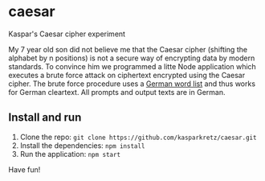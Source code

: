 # caesar
Kaspar's Caesar cipher experiment

My 7 year old son did not believe me that the Caesar cipher (shifting the alphabet by n positions) is not a secure way of encrypting data by modern standards. To convince him we programmed a litte Node application which executes a brute force attack on ciphertext encrypted using the Caesar cipher. The brute force procedure uses a [German word list](https://www.npmjs.com/package/all-the-german-words) and thus works for German cleartext. All prompts and output texts are in German.

## Install and run
1. Clone the repo: ```git clone https://github.com/kasparkretz/caesar.git```
1. Install the dependencies: ```npm install```
1. Run the application: ```npm start```

Have fun!
